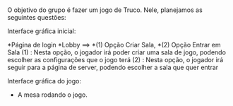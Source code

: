 # 
 O objetivo do grupo é fazer um jogo de Truco. Nele, planejamos as seguintes questões:
 
 Interface gráfica inicial:
 
 *Página de login
 *Lobby ==> *(1) Opção Criar Sala, *(2) Opção Entrar em Sala
 (1) : Nesta opção, o jogador irá poder criar uma sala de jogo, podendo escolher as configurações que o jogo terá
 (2) : Nesta opção, o jogador irá seguir para a página de server, podendo escolher a sala que quer entrar
 
 Interface gráfica do jogo:
 
 * A mesa rodando o jogo.
 
 
 
 
